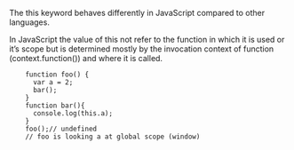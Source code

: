 The this keyword behaves differently in JavaScript compared to other languages.  

In JavaScript the value of this not refer to the function in which it is used or it’s scope but is 
determined mostly by the invocation context of function (context.function()) and where it is called.


        function foo() {
          var a = 2;
          bar();
        }
        function bar(){
          console.log(this.a);
        }
        foo();// undefined
        // foo is looking a at global scope (window)
        

